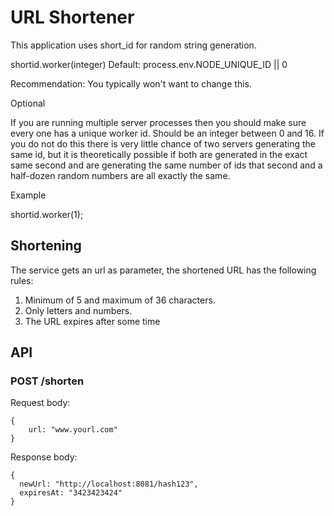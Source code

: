 # URL Shortener

This application uses short_id for random string generation.

shortid.worker(integer)
Default: process.env.NODE_UNIQUE_ID || 0

Recommendation: You typically won't want to change this.

Optional

If you are running multiple server processes then you should make sure every one has a unique worker id. Should be an integer between 0 and 16. If you do not do this there is very little chance of two servers generating the same id, but it is theoretically possible if both are generated in the exact same second and are generating the same number of ids that second and a half-dozen random numbers are all exactly the same.

Example

shortid.worker(1);

## Shortening
The service gets an url as parameter, the shortened URL has the following rules:

1. Minimum of 5 and maximum of 36 characters.
2. Only letters and numbers.
3. The URL expires after some time

## API
### POST /shorten
Request body:
```
{
    url: "www.yourl.com"
}
```

Response body:
```
{
  newUrl: "http://localhost:8081/hash123",
  expiresAt: "3423423424"
}
```
